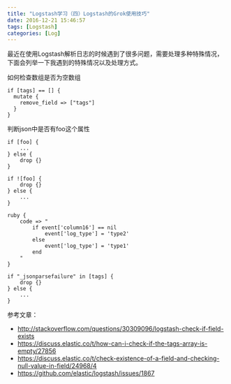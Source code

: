 ```yaml
---
title: "Logstash学习（四）Logstash的Grok使用技巧"
date: 2016-12-21 15:46:57
tags: [Logstash]
categories: [Log]
---
```


最近在使用Logstash解析日志的时候遇到了很多问题，需要处理多种特殊情况，下面会列举一下我遇到的特殊情况以及处理方式。

如何检查数组是否为空数组

```
if [tags] == [] {
  mutate {
    remove_field => ["tags"]
  }
}
```

判断json中是否有foo这个属性

```
if [foo] {
    ...
} else {
    drop {}
}

if ![foo] {
    drop {}
} else {
    ...
}
```

```
ruby {
    code => "
        if event['column16'] == nil
            event['log_type'] = 'type2'
        else
            event['log_type'] = 'type1'
        end	
    "
}
```

```
if "_jsonparsefailure" in [tags] {
    drop {}
} else {
	...
}
```

参考文章：

- http://stackoverflow.com/questions/30309096/logstash-check-if-field-exists
- https://discuss.elastic.co/t/how-can-i-check-if-the-tags-array-is-empty/27856
- https://discuss.elastic.co/t/check-existence-of-a-field-and-checking-null-value-in-field/24968/4
- https://github.com/elastic/logstash/issues/1867